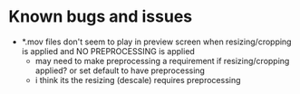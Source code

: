 # Known bugs and issues

* *.mov files don't seem to play in preview screen when resizing/cropping is applied and NO PREPROCESSING is applied
    * may need to make preprocessing a requirement if resizing/cropping applied? or set default to have preprocessing
    * i think its the resizing (descale) requires preprocessing